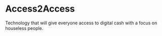 # Access2Access
Technology that will give everyone access to digital cash with a focus on houseless people.
